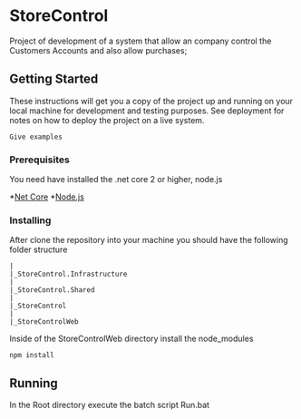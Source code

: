 # StoreControl

Project of development of a system that allow an company control the Customers Accounts and also allow purchases;

## Getting Started

These instructions will get you a copy of the project up and running on your local machine for development and testing purposes. See deployment for notes on how to deploy the project on a live system.

```
Give examples
```

### Prerequisites

You need have installed the .net core 2 or higher, node.js

*[Net Core](https://www.microsoft.com/net/download/thank-you/dotnet-sdk-2.1.101-windows-x64-installer)
*[Node.js](https://nodejs.org/en/download/)

### Installing

After clone the repository into your machine you should have the following folder structure

``` 
|
|_StoreControl.Infrastructure 
|
|_StoreControl.Shared 
|
|_StoreControl 
|
|_StoreControlWeb
```

Inside of the StoreControlWeb directory install the node_modules 

```
npm install
```

## Running

In the Root directory execute the batch script Run.bat